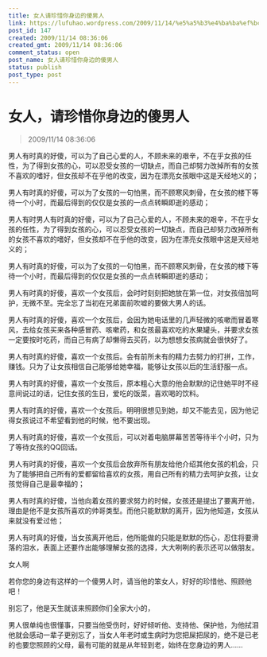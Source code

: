 ```yaml
---
title: 女人请珍惜你身边的傻男人
link: https://lufuhao.wordpress.com/2009/11/14/%e5%a5%b3%e4%ba%ba%ef%bc%8c%e8%af%b7%e7%8f%8d%e6%83%9c%e4%bd%a0%e8%ba%ab%e8%be%b9%e7%9a%84%e5%82%bb%e7%94%b7%e4%ba%ba/
post_id: 147
created: 2009/11/14 08:36:06
created_gmt: 2009/11/14 08:36:06
comment_status: open
post_name: 女人请珍惜你身边的傻男人
status: publish
post_type: post
---
```


# 女人，请珍惜你身边的傻男人

> 2009/11/14 08:36:06

 

男人有时真的好傻，可以为了自己心爱的人，不顾未来的艰辛，不在乎女孩的任性，为了得到女孩的心，可以忍受女孩的一切缺点，而自己却努力改掉所有的女孩不喜欢的嗜好，但女孩却不在乎他的改变，因为在漂亮女孩眼中这是天经地义的；

男人有时真的好傻，可以为了女孩的一句怕黑，而不顾寒风刺骨，在女孩的楼下等待一个小时，而最后得到的仅仅是女孩的一点点转瞬即逝的感动；

男人有时男人有时真的好傻，可以为了自己心爱的人，不顾未来的艰辛，不在乎女孩的任性，为了得到女孩的心，可以忍受女孩的一切缺点，而自己却努力改掉所有的女孩不喜欢的嗜好，但女孩却不在乎他的改变，因为在漂亮女孩眼中这是天经地义的；

男人有时真的好傻，可以为了女孩的一句怕黑，而不顾寒风刺骨，在女孩的楼下等待一个小时，而最后得到的仅仅是女孩的一点点转瞬即逝的感动；

男人有时真的好傻，喜欢一个女孩后，会时时刻刻把她放在第一位，对女孩倍加呵护，无微不至。完全忘了当初在兄弟面前吹嘘的要做大男人的话。

男人有时真的好傻，喜欢一个女孩后，会因为她电话里的几声轻微的咳嗽而冒着寒风，去给女孩买来各种感冒药、咳嗽药，和女孩最喜欢吃的水果罐头，并要求女孩一定要按时吃药，而自己有病了却懒得去买药，以为想想女孩病就会很快好了。

男人有时真的好傻，喜欢一个女孩后。会有前所未有的精力去努力的打拼，工作，赚钱。只为了让女孩相信自己能够给她幸福，能够让女孩以后的生活舒服一点。

男人有时真的好傻，喜欢一个女孩后，原本粗心大意的他会默默的记住她平时不经意间说过的话，记住女孩的生日，爱吃的饭菜，喜欢喝的饮料。

男人有时真的好傻，喜欢一个女孩后。明明很想见到她，却又不能去见，因为他记得女孩说过不希望看到他的时候，他不要出现。

男人有时真的好傻，喜欢一个女孩后，可以对着电脑屏幕苦苦等待半个小时，只为了等待女孩的QQ回话。

男人有时真的好傻，喜欢一个女孩后会放弃所有朋友给他介绍其他女孩的机会，只为了能够把自己所有的爱都留给喜欢的女孩，用自己所有的精力去呵护女孩，让女孩觉得自己是最幸福的；

男人有时真的好傻，当他向着女孩的要求努力的时候，女孩还是提出了要离开他，理由是他不是女孩所喜欢的帅哥类型。而他只能默默的离开，因为他知道，女孩从来就没有爱过他；

男人有时真的好傻，当女孩离开他后，他所能做的只能是默默的伤心，忍住将要滑落的泪水，表面上还要作出能够理解女孩的选择，大大咧咧的表示还可以做朋友。

女人啊

若你您的身边有这样的一个傻男人时，请当他的笨女人，好好的珍惜他、照顾他吧！

别忘了，他是天生就该来照顾你们全家大小的，

男人很单纯也很懂事，只要当他受伤时，好好倾听他、支持他、保护他，为他拭泪他就会感动一辈子更别忘了，当女人年老时或生病时为您把屎把尿的，绝不是已老的也要您照顾的父母，最有可能的就是从年轻到老，始终在您身边的男人……
